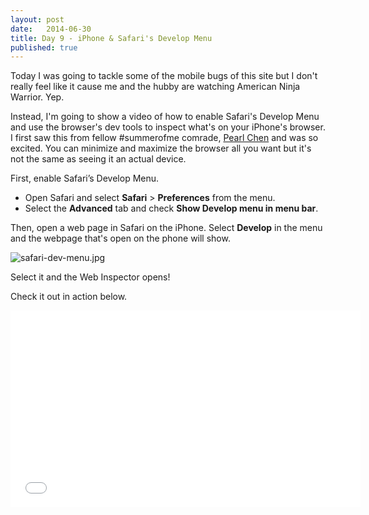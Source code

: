 ```yaml
---
layout: post
date:   2014-06-30
title: Day 9 - iPhone & Safari's Develop Menu
published: true
---
```


Today I was going to tackle some of the mobile bugs of this site but I don't really feel like it cause me and the hubby are watching American Ninja Warrior. Yep.

Instead, I'm going to show a video of how to enable Safari's Develop Menu and use the browser's dev tools to inspect what's on your iPhone's browser. I first saw this from fellow #summerofme comrade, [Pearl Chen](http://pchen.github.io/summer-of-me/) and was so excited. You can minimize and maximize the browser all you want but it's not the same as seeing it an actual device.


First, enable Safari’s Develop Menu.

* Open Safari and select **Safari** > **Preferences** from the menu.
* Select the **Advanced** tab and check **Show Develop menu in menu bar**.


Then, open a web page in Safari on the iPhone.  Select **Develop** in the menu and the webpage that's open on the phone will show.

![safari-dev-menu.jpg](../../../img/safari-dev-menu.jpg)

Select it and the Web Inspector opens!

Check it out in action below.

<iframe width="560" height="315" src="//www.youtube.com/embed/UjeIpQEatKU" frameborder="0" allowfullscreen></iframe>
